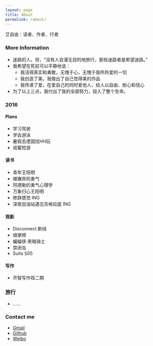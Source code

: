 ```yaml
---
layout: page
title: About
permalink: /about/
---
```


艾自由：读者、作者、行者

### More Information

   * 迷路的人。但，“没有人会漫无目的地旅行，那些迷路者是希望迷路。”
   * 我希望在死前可以平静地说：
      * 我活得真实和勇敢，无愧于心，无愧于我所热爱的一切
      * 我创造了美，我做出了自己觉得美的作品
      * 我传递了爱，在爱自己的同时爱他人，给人以自由、耐心和信心
   * 为了以上三点，我付出了我的全部努力，投入了整个生命。

### 2016

#### Plans

   * 学习驾驶
   * 学会游泳
   * 暑假去德国找HH玩
   * 闺蜜短游    
   
#### 读书

   * 青年王阳明
   * 被嫌弃的勇气
   * 阿德勒的勇气心理学
   * 万象归心王阳明
   * 修辞感觉 ING
   * 深夜加油站遇见苏格拉底 ING
  
#### 观影

   * Disconnect 断线
   * 琅琊榜
   * 蝙蝠侠·黑暗骑士
   * 禁闭岛
   * Suits S05
   
#### 写作

   * 开智写作班二期

### 旅行

   * ……


### Contact me

   * [Gmail](mailto:zoe0901@gmail.com)
   * [Github](https://github.com/zoewang91)
   * [Weibo](http://weibo.com/zoeee)
